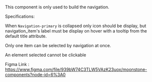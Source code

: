 This component is only used to build the navigation.

Specifications:

When `Navigation-primary` is collapsed only icon should be display, but navigation_item's label must be display on hover with a tooltip from the default title attribute.

Only one item can be selected by navigation at once.

An element selected cannot be clickable

Figma Link : https://www.figma.com/file/939bW74C3TLW5VAzK23uox/moonstone-components?node-id=6%3A0
